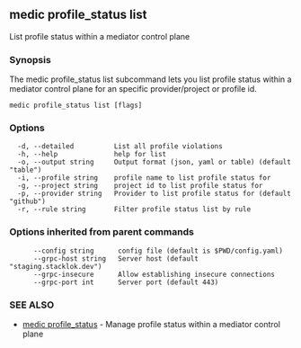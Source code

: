 ## medic profile_status list

List profile status within a mediator control plane

### Synopsis

The medic profile_status list subcommand lets you list profile status within a
mediator control plane for an specific provider/project or profile id.

```
medic profile_status list [flags]
```

### Options

```
  -d, --detailed          List all profile violations
  -h, --help              help for list
  -o, --output string     Output format (json, yaml or table) (default "table")
  -i, --profile string    profile name to list profile status for
  -g, --project string    project id to list profile status for
  -p, --provider string   Provider to list profile status for (default "github")
  -r, --rule string       Filter profile status list by rule
```

### Options inherited from parent commands

```
      --config string      config file (default is $PWD/config.yaml)
      --grpc-host string   Server host (default "staging.stacklok.dev")
      --grpc-insecure      Allow establishing insecure connections
      --grpc-port int      Server port (default 443)
```

### SEE ALSO

* [medic profile_status](medic_profile_status.md)	 - Manage profile status within a mediator control plane

